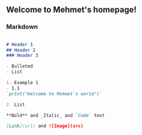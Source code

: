 ## Welcome to Mehmet's homepage!

### Markdown

```markdown

# Header 1
## Header 2
### Header 3

- Bulleted
- List

1. Example 1
- 1.1
`print("Welcome to Mehmet's world")`

2. List

**Bold** and _Italic_ and `Code` text

[Link](url) and ![Image](src)
```
